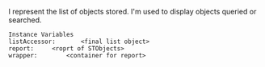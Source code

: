 I represent the list of objects stored.
I'm used to display objects queried or searched.

    Instance Variables
	listAccessor:		<final list object>
	report:		<roprt of STObjects>
	wrapper:		<container for report>
